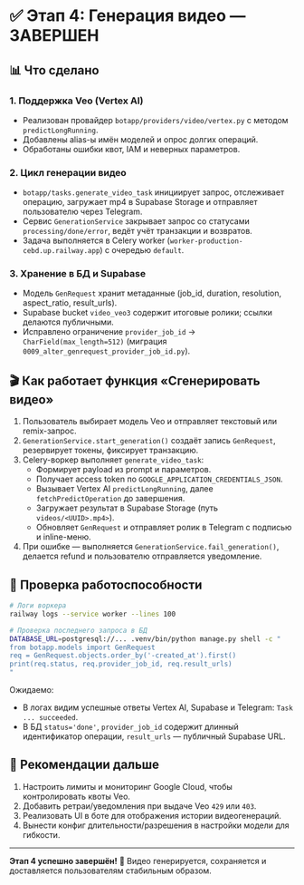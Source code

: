 # ✅ Этап 4: Генерация видео — ЗАВЕРШЕН

## 📊 Что сделано

### 1. Поддержка Veo (Vertex AI)
- Реализован провайдер `botapp/providers/video/vertex.py` с методом `predictLongRunning`.
- Добавлены alias-ы имён моделей и опрос долгих операций.
- Обработаны ошибки квот, IAM и неверных параметров.

### 2. Цикл генерации видео
- `botapp/tasks.generate_video_task` инициирует запрос, отслеживает операцию, загружает mp4 в Supabase Storage и отправляет пользователю через Telegram.
- Сервис `GenerationService` закрывает запрос со статусами `processing/done/error`, ведёт учёт транзакции и возвратов.
- Задача выполняется в Celery worker (`worker-production-cebd.up.railway.app`) с очередью `default`.

### 3. Хранение в БД и Supabase
- Модель `GenRequest` хранит метаданные (job_id, duration, resolution, aspect_ratio, result_urls).
- Supabase bucket `video_veo3` содержит итоговые ролики; ссылки делаются публичными.
- Исправлено ограничение `provider_job_id` → `CharField(max_length=512)` (миграция `0009_alter_genrequest_provider_job_id.py`).

## 🎬 Как работает функция «Сгенерировать видео»

1. Пользователь выбирает модель Veo и отправляет текстовый или remix-запрос.
2. `GenerationService.start_generation()` создаёт запись `GenRequest`, резервирует токены, фиксирует транзакцию.
3. Celery-воркер выполняет `generate_video_task`:
   - Формирует payload из prompt и параметров.
   - Получает access token по `GOOGLE_APPLICATION_CREDENTIALS_JSON`.
   - Вызывает Vertex AI `predictLongRunning`, далее `fetchPredictOperation` до завершения.
   - Загружает результат в Supabase Storage (путь `videos/<UUID>.mp4>`).
   - Обновляет `GenRequest` и отправляет ролик в Telegram с подписью и inline-меню.
4. При ошибке — выполняется `GenerationService.fail_generation()`, делается refund и пользователю отправляется уведомление.

## 🧪 Проверка работоспособности

```bash
# Логи воркера
railway logs --service worker --lines 100

# Проверка последнего запроса в БД
DATABASE_URL=postgresql://... .venv/bin/python manage.py shell -c "
from botapp.models import GenRequest
req = GenRequest.objects.order_by('-created_at').first()
print(req.status, req.provider_job_id, req.result_urls)
"
```

Ожидаемо:
- В логах видим успешные ответы Vertex AI, Supabase и Telegram: `Task ... succeeded`.
- В БД `status='done'`, `provider_job_id` содержит длинный идентификатор операции, `result_urls` — публичный Supabase URL.

## 🚀 Рекомендации дальше

1. Настроить лимиты и мониторинг Google Cloud, чтобы контролировать квоты Veo.
2. Добавить ретраи/уведомления при выдаче Veo `429` или `403`.
3. Реализовать UI в боте для отображения истории видеогенераций.
4. Вынести конфиг длительности/разрешения в настройки модели для гибкости.

---

**Этап 4 успешно завершён!** 🎉 Видео генерируется, сохраняется и доставляется пользователям стабильным образом.
